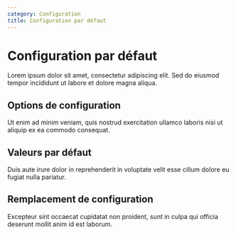 ```yaml
---
category: Configuration
title: Configuration par défaut
---
```


# Configuration par défaut

Lorem ipsum dolor sit amet, consectetur adipiscing elit. Sed do eiusmod tempor incididunt ut labore et dolore magna aliqua.

## Options de configuration

Ut enim ad minim veniam, quis nostrud exercitation ullamco laboris nisi ut aliquip ex ea commodo consequat.

## Valeurs par défaut

Duis aute irure dolor in reprehenderit in voluptate velit esse cillum dolore eu fugiat nulla pariatur.

## Remplacement de configuration

Excepteur sint occaecat cupidatat non proident, sunt in culpa qui officia deserunt mollit anim id est laborum.